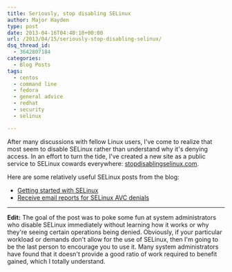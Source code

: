 ```yaml
---
title: Seriously, stop disabling SELinux
author: Major Hayden
type: post
date: 2013-04-16T04:40:10+00:00
url: /2013/04/15/seriously-stop-disabling-selinux/
dsq_thread_id:
  - 3642807184
categories:
  - Blog Posts
tags:
  - centos
  - command line
  - fedora
  - general advice
  - redhat
  - security
  - selinux

---
```

After many discussions with fellow Linux users, I've come to realize that most seem to disable SELinux rather than understand why it's denying access. In an effort to turn the tide, I've created a new site as a public service to SELinux cowards everywhere: [stopdisablingselinux.com][1].

Here are some relatively useful SELinux posts from the blog:

  * [Getting started with SELinux][2]
  * [Receive email reports for SELinux AVC denials][3]

* * *

**Edit:** The goal of the post was to poke some fun at system administrators who disable SELinux immediately without learning how it works or why they're seeing certain operations being denied. Obviously, if your particular workload or demands don't allow for the use of SELinux, then I'm going to be the last person to encourage you to use it. Many system administrators have found that it doesn't provide a good ratio of work required to benefit gained, which I totally understand.

 [1]: http://stopdisablingselinux.com/
 [2]: /2012/01/25/getting-started-with-selinux/
 [3]: /2011/09/15/receive-e-mail-reports-for-selinux-avc-denials/

